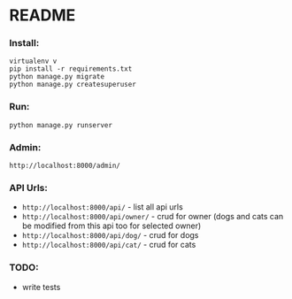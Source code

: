 # README

### Install:
```
virtualenv v
pip install -r requirements.txt
python manage.py migrate
python manage.py createsuperuser
```

### Run:
```
python manage.py runserver
```

### Admin:
`http://localhost:8000/admin/`

### API Urls:
* `http://localhost:8000/api/` - list all api urls
* `http://localhost:8000/api/owner/` - crud for owner (dogs and cats can be modified from this api too for selected owner)
* `http://localhost:8000/api/dog/` - crud for dogs
* `http://localhost:8000/api/cat/` - crud for cats



### TODO:
* write tests
